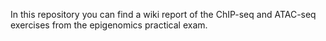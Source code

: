 In this repository you can find a wiki report of the ChIP-seq and ATAC-seq exercises from the epigenomics practical exam.
